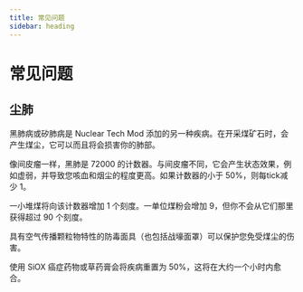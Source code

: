 ```yaml
---
title: 常见问题
sidebar: heading
---
```

# 常见问题

## 尘肺

黑肺病或矽肺病是 Nuclear Tech Mod 添加的另一种疾病。在开采煤矿石时，会产生煤尘，它可以而且将会损害你的肺部。

像间皮瘤一样，黑肺是 72000 的计数器。与间皮瘤不同，它会产生状态效果，例如虚弱，并导致您咳血和烟尘的程度更高。如果计数器的小于 50%，则每tick减少 1。

一小堆煤将向该计数器增加 1 个刻度。一单位煤粉会增加 9，但你不会从它们那里获得超过 90 个刻度。

具有空气传播颗粒物特性的防毒面具（也包括战壕面罩）可以保护您免受煤尘的伤害。

使用 SiOX 癌症药物或草药膏会将疾病重置为 50%，这将在大约一个小时内愈合。
